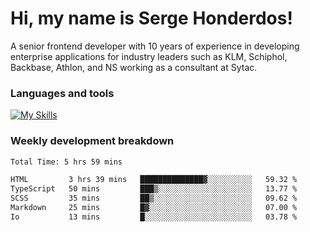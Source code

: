 # Hi, my name is Serge Honderdos!

A senior frontend developer with 10 years of experience in developing enterprise applications for industry leaders such as KLM, Schiphol, Backbase, Athlon, and NS working as a consultant at Sytac.

### Languages and tools
[![My Skills](https://skillicons.dev/icons?i=js,ts,angular,react,vue,nodejs,sqlite,postgres,mongodb,git,azure)](#)

### Weekly development breakdown
<!--START_SECTION:waka-->

```txt
Total Time: 5 hrs 59 mins

HTML         3 hrs 39 mins   ██████████████▓░░░░░░░░░░   59.32 %
TypeScript   50 mins         ███▒░░░░░░░░░░░░░░░░░░░░░   13.77 %
SCSS         35 mins         ██▒░░░░░░░░░░░░░░░░░░░░░░   09.62 %
Markdown     25 mins         █▓░░░░░░░░░░░░░░░░░░░░░░░   07.00 %
Io           13 mins         █░░░░░░░░░░░░░░░░░░░░░░░░   03.78 %
```

<!--END_SECTION:waka-->
